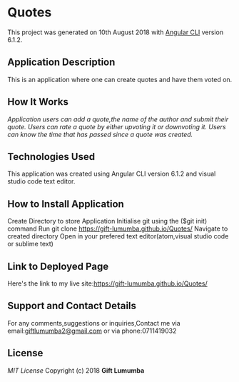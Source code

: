 # Quotes

This project was generated on 10th August 2018 with [Angular CLI](https://gift-lumumba.github.io/Quotes/) version 6.1.2.

## Application Description
This is an application where one can create quotes and have them voted on.

## How It Works
*Application users can add a quote,the name of the author and submit their quote.*
*Users can rate a quote by either upvoting it or downvoting it.*
*Users can know the time that has passed since a quote was created.*

## Technologies Used
This application was created using Angular CLI version 6.1.2 and visual studio code text editor.

## How to Install Application
Create Directory to store Application
Initialise git using the ($git init) command
Run git clone https://gift-lumumba.github.io/Quotes/
Navigate to created directory
Open in your prefered text editor(atom,visual studio code or sublime text)

## Link to Deployed Page
Here's the link to my live site:https://gift-lumumba.github.io/Quotes/

## Support and Contact Details
For any comments,suggestions or inquiries,Contact me via email:giftlumumba2@gmail.com or via phone:0711419032

## License
*MIT License*
Copyright (c) 2018 **Gift Lumumba**